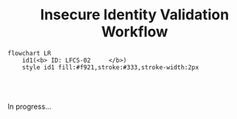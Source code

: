 

<h1 align="center">Insecure Identity Validation Workflow</h1>

```mermaid
flowchart LR
    id1(<b> ID: LFCS-02     </b>)
    style id1 fill:#f921,stroke:#333,stroke-width:2px
```
<br/>
<br/>

In progress...

